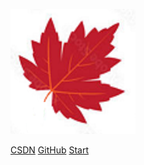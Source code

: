 ![logo](images/logo.png ':size=260x260, radius=0.5px')
 

[CSDN](https://blog.csdn.net/qiqiyingse)
[GitHub](https://github.com/JimyFengqi)
[Start](/?id=main)


